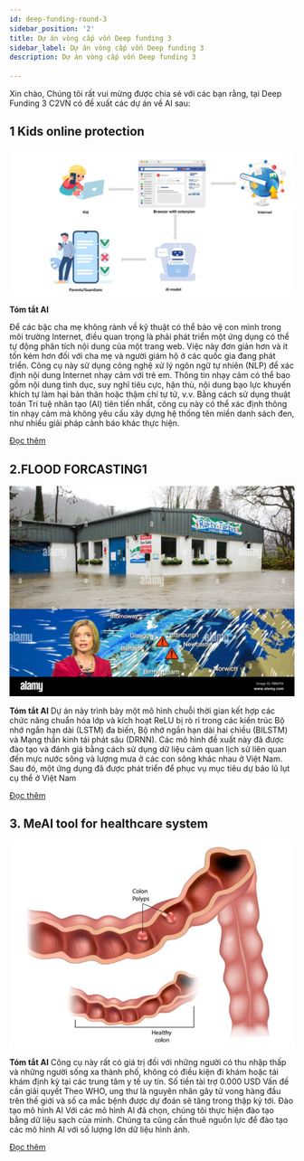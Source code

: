 ```yaml
---
id: deep-funding-round-3
sidebar_position: '2'
title: Dự án vòng cấp vốn Deep funding 3
sidebar_label: Dự án vòng cấp vốn Deep funding 3
description: Dự án vòng cấp vốn Deep funding 3

---
```


Xin chào,
Chúng tôi rất vui mừng được chia sẻ với các bạn rằng, tại Deep Funding 3 C2VN có đề xuất các dự án về AI sau:

## 1 Kids online protection 

![](img/Kids-online-protection1.jpeg)

**Tóm tắt AI**

Để các bậc cha mẹ không rành về kỹ thuật có thể bảo vệ con mình trong môi trường Internet, điều quan trọng là phải phát triển một ứng dụng có thể tự động phân tích nội dung của một trang web. Việc này đơn giản hơn và ít tốn kém hơn đối với cha mẹ và người giám hộ ở các quốc gia đang phát triển. Công cụ này sử dụng công nghệ xử lý ngôn ngữ tự nhiên (NLP) để xác định nội dung Internet nhạy cảm với trẻ em. Thông tin nhạy cảm có thể bao gồm nội dung tình dục, suy nghĩ tiêu cực, hận thù, nội dung bạo lực khuyến khích tự làm hại bản thân hoặc thậm chí tự tử, v.v. Bằng cách sử dụng thuật toán Trí tuệ nhân tạo (AI) tiên tiến nhất, công cụ này có thể xác định thông tin nhạy cảm mà không yêu cầu xây dựng hệ thống tên miền danh sách đen, như nhiều giải pháp cảnh báo khác thực hiện.

[Đọc thêm](https://proposals.deepfunding.ai/graduated/under-review/9df4634e-abd6-4513-9859-bbfde171ab8b)

## 2.FLOOD FORCASTING1

![](img/FLOOD-FORCASTING1.jpeg)

**Tóm tắt AI**
Dự án này trình bày một mô hình chuỗi thời gian kết hợp các chức năng chuẩn hóa lớp và kích hoạt ReLU bị rò rỉ trong các kiến ​​trúc Bộ nhớ ngắn hạn dài (LSTM) đa biến, Bộ nhớ ngắn hạn dài hai chiều (BILSTM) và Mạng thần kinh tái phát sâu (DRNN). Các mô hình đề xuất này đã được đào tạo và đánh giá bằng cách sử dụng dữ liệu cảm quan lịch sử liên quan đến mực nước sông và lượng mưa ở các con sông khác nhau ở Việt Nam. Sau đó, một ứng dụng đã được phát triển để phục vụ mục tiêu dự báo lũ lụt cụ thể ở Việt Nam

[Đọc thêm](https://proposals.deepfunding.ai/graduated/under-review/d458c21a-2f88-4c5d-875d-5d2f8a0d4152)

## 3. MeAI tool for healthcare system

![](img/MeAI-tool-for-healthcare-system.jpeg)

**Tóm tắt AI**
Công cụ này rất có giá trị đối với những người có thu nhập thấp và những người sống xa thành phố, không có điều kiện đi khám hoặc tái khám định kỳ tại các trung tâm y tế uy tín. Số tiền tài trợ 0.000 USD Vấn đề cần giải quyết Theo WHO, ung thư là nguyên nhân gây tử vong hàng đầu trên thế giới và số ca mắc bệnh được dự đoán sẽ tăng trong thập kỷ tới. Đào tạo mô hình AI Với các mô hình AI đã chọn, chúng tôi thực hiện đào tạo bằng dữ liệu sạch của mình. Chúng ta cũng cần thuê nguồn lực để đào tạo các mô hình AI với số lượng lớn dữ liệu hình ảnh.

[Đọc thêm](https://proposals.deepfunding.ai/graduated/under-review/f1d8eb48-62a0-4da7-b700-51323626b228)
